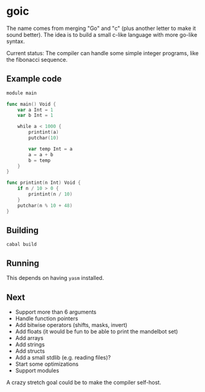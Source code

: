 
# goic

The name comes from merging "Go" and "c" (plus another letter to make it sound better).
The idea is to build a small c-like language with more go-like syntax.

Current status: The compiler can handle some simple integer programs, like the
fibonacci sequence.

## Example code

```go
module main

func main() Void {
    var a Int = 1
    var b Int = 1

    while a < 1000 {
        printint(a)
        putchar(10)

        var temp Int = a
        a = a + b
        b = temp
    }
}

func printint(n Int) Void {
    if n / 10 > 0 {
        printint(n / 10)
    }
    putchar(n % 10 + 48)
}
```

## Building

`cabal build`

## Running

This depends on having `yasm` installed.

## Next

- Support more than 6 arguments
- Handle function pointers
- Add bitwise operators (shifts, masks, invert)
- Add floats (it would be fun to be able to print the mandelbot set)
- Add arrays
- Add strings
- Add structs
- Add a small stdlib (e.g. reading files)?
- Start some optimizations
- Support modules

A crazy stretch goal could be to make the compiler self-host.
